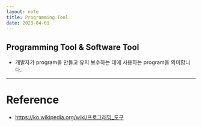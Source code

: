 ```yaml
---
layout: note
title: Programming Tool
date: 2023-04-01
---
```





## Programming Tool & Software Tool

- 개발자가 program을 만들고 유지 보수하는 데에 사용하는 program을 의미합니다.




---




# Reference

- <https://ko.wikipedia.org/wiki/프로그래밍_도구>
